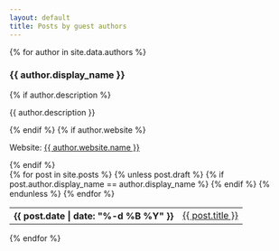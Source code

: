 ```yaml
---
layout: default
title: Posts by guest authors
---
```

{% for author in site.data.authors %}
<h3 id="{{author.name}}">{{ author.display_name }}</h3>
{% if author.description %}<p>{{ author.description }}</p>{% endif %}
{% if author.website %}<p>Website: <a href="{{ author.website.url }}">{{ author.website.name }}</a></p>{% endif %}
<div class="table-responsive">
	<table class="table ">
		{% for post in site.posts %}
		 {% unless post.draft %}
		  {% if post.author.display_name == author.display_name %}
		<tr>
			<th>{{ post.date | date: "%-d %B %Y" }}</th>
			<td><a class="post-link" href="{{ post.url | prepend: site.baseurl }}">{{ post.title }}</a></td>
		</tr>
		  {% endif %}
		 {% endunless %}
		{% endfor %}
	</table>
{% endfor %}
